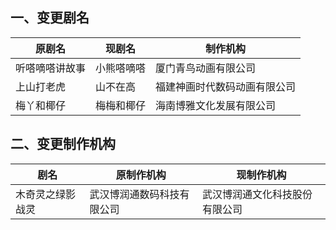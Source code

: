 ## 一、变更剧名
 原剧名 | 现剧名 | 制作机构 
---|---|---
 听嗒嘀嗒讲故事 | 小熊嗒嘀嗒 | 厦门青鸟动画有限公司 
 上山打老虎 | 山不在高 | 福建神画时代数码动画有限公司 
 梅丫和椰仔 | 梅梅和椰仔 | 海南博雅文化发展有限公司 

## 二、变更制作机构
 剧名 | 原制作机构 | 现制作机构 
---|---|---
 木奇灵之绿影战灵 | 武汉博润通数码科技有限公司 | 武汉博润通文化科技股份有限公司 